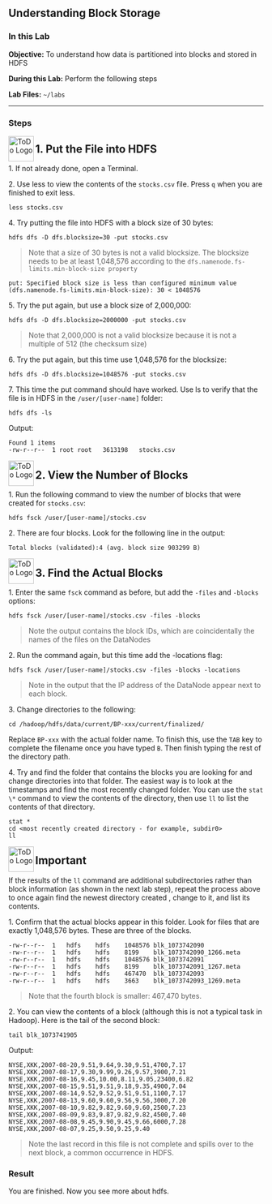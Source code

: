 ## Understanding Block Storage

### In this Lab

**Objective:** To understand how data is partitioned into blocks and stored in HDFS

**During this Lab:** Perform the following steps

**Lab Files:** `~/labs`

----

### Steps


<!--STEP-->

<img src="https://user-images.githubusercontent.com/558905/40613898-7a6c70d6-624e-11e8-9178-7bde851ac7bd.png" align="left" width="50" height="50" title="ToDo Logo" />
<h2>1. Put the File into HDFS</h2>

1\.  If not already done, open a Terminal.

2\.  Use less to view the contents of the `stocks.csv` file. Press `q` when you are finished to exit less.

```
less stocks.csv
```

4\.  Try putting the file into HDFS with a block size of 30 bytes:

```
hdfs dfs -D dfs.blocksize=30 -put stocks.csv
```

> Note that a size of 30 bytes is not a valid blocksize. The blocksize needs to be at least 1,048,576 according to the `dfs.namenode.fs-limits.min-block-size property`

```
put: Specified block size is less than configured minimum value (dfs.namenode.fs-limits.min-block-size): 30 < 1048576
```

5\.  Try the put again, but use a block size of 2,000,000:

```
hdfs dfs -D dfs.blocksize=2000000 -put stocks.csv
```

> Note that 2,000,000 is not a valid blocksize because it is not a multiple of 512 (the checksum size)

6\.  Try the put again, but this time use 1,048,576 for the blocksize:

```
hdfs dfs -D dfs.blocksize=1048576 -put stocks.csv
```

7\.  This time the put command should have worked. Use ls to verify that the file is in HDFS in the `/user/[user-name]` folder:

```
hdfs dfs -ls 
```

Output:

```
Found 1 items
-rw-r--r--	1 root root   3613198	stocks.csv
```

<!--STEP-->

<img src="https://user-images.githubusercontent.com/558905/40613898-7a6c70d6-624e-11e8-9178-7bde851ac7bd.png" align="left" width="50" height="50" title="ToDo Logo" />
<h2>2. View the Number of Blocks</h2>

1\.  Run the following command to view the number of blocks that were created for `stocks.csv`:

```
hdfs fsck /user/[user-name]/stocks.csv
```

2\.  There are four blocks. Look for the following line in the output:

```
Total blocks (validated):4 (avg. block size 903299 B)
```


<!--STEP-->

<img src="https://user-images.githubusercontent.com/558905/40613898-7a6c70d6-624e-11e8-9178-7bde851ac7bd.png" align="left" width="50" height="50" title="ToDo Logo" />
<h2>3. Find the Actual Blocks</h2>

1\.  Enter the same `fsck` command as before, but add the `-files` and `-blocks` options:

```
hdfs fsck /user/[user-name]/stocks.csv -files -blocks
```

> Note  the output contains the block IDs, which are coincidentally the names of the files on the DataNodes

2\.  Run the command again, but this time add the -locations flag:

```
hdfs fsck /user/[user-name]/stocks.csv -files -blocks -locations
```

> Note  in the output that the IP address of the DataNode appear next to each block.

3\.  Change directories to the following:

```
cd /hadoop/hdfs/data/current/BP-xxx/current/finalized/
```

Replace `BP-xxx` with the actual folder name. To finish this, use the `TAB` key to complete the filename once you have typed `B`. Then finish typing the rest of the directory path.

4\.  Try and find the folder that contains the blocks you are looking for and change directories into that folder. The easiest way is to look at the timestamps and find the most recently changed folder. You can use the `stat \*` command to view the contents of the directory, then use `ll` to list the contents of that directory.

```
stat *
cd <most recently created directory - for example, subdir0> 
ll
```


<!--STEP-->

<img src="https://user-images.githubusercontent.com/558905/40613898-7a6c70d6-624e-11e8-9178-7bde851ac7bd.png" align="left" width="50" height="50" title="ToDo Logo" />
<h2>Important</h2>

If the results of the `ll` command are additional subdirectories rather than block information (as shown in the next lab step), repeat the process above to once again find the newest directory created , change to it, and list its contents.

1\.  Confirm that the actual blocks appear in this folder. Look for files that are exactly 1,048,576 bytes. These are three of the blocks.

```
-rw-r--r--	1	hdfs	hdfs	1048576	blk_1073742090
-rw-r--r--	1	hdfs	hdfs	8199	blk_1073742090_1266.meta
-rw-r--r--	1	hdfs	hdfs	1048576	blk_1073742091
-rw-r--r--	1	hdfs	hdfs	8199	blk_1073742091_1267.meta
-rw-r--r--	1	hdfs	hdfs	467470	blk_1073742093
-rw-r--r--	1	hdfs	hdfs	3663	blk_1073742093_1269.meta
```

> Note  that the fourth block is smaller: 467,470 bytes.

2\.  You can view the contents of a block (although this is not a typical task in Hadoop). Here is the tail of the second block:

```
tail blk_1073741905
```

Output:

```
NYSE,XKK,2007-08-20,9.51,9.64,9.30,9.51,4700,7.17
NYSE,XKK,2007-08-17,9.30,9.99,9.26,9.57,3900,7.21 
NYSE,XKK,2007-08-16,9.45,10.00,8.11,9.05,23400,6.82 
NYSE,XKK,2007-08-15,9.51,9.51,9.18,9.35,4900,7.04
NYSE,XKK,2007-08-14,9.52,9.52,9.51,9.51,1100,7.17
NYSE,XKK,2007-08-13,9.60,9.60,9.56,9.56,3000,7.20
NYSE,XKK,2007-08-10,9.82,9.82,9.60,9.60,2500,7.23
NYSE,XKK,2007-08-09,9.83,9.87,9.82,9.82,4500,7.40
NYSE,XKK,2007-08-08,9.45,9.90,9.45,9.66,6000,7.28
NYSE,XKK,2007-08-07,9.25,9.50,9.25,9.40
```

> Note  the last record in this file is not complete and spills over to the next block, a common occurrence in HDFS.


### Result

You are finished. Now you see more about hdfs.
